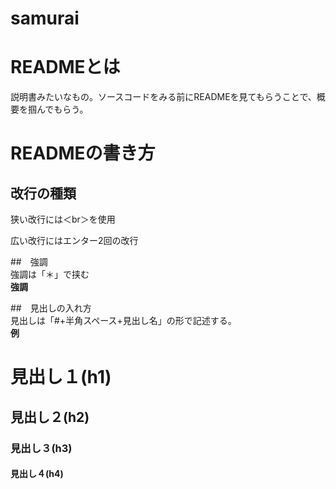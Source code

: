 # samurai

# READMEとは
説明書みたいなもの。ソースコードをみる前にREADMEを見てもらうことで、概要を掴んでもらう。

# READMEの書き方

## 改行の種類<br>
狭い改行には＜br＞を使用

広い改行にはエンター2回の改行

##　強調<br>
強調は「＊」で挟む<br>
**強調**

##　見出しの入れ方<br>
見出しは「#+半角スペース+見出し名」の形で記述する。<br>
**例**
# 見出し１(h1)
## 見出し２(h2)
### 見出し３(h3)
#### 見出し４(h4)